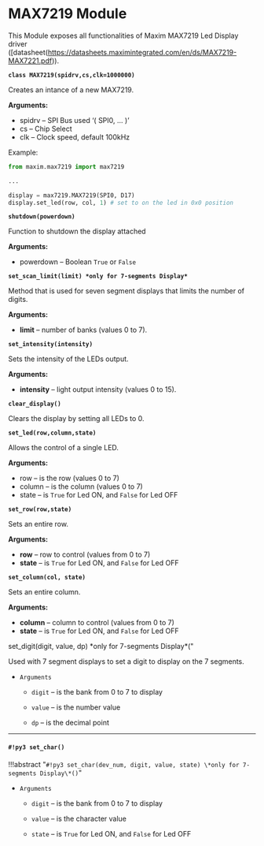 # MAX7219 Module

This Module exposes all functionalities of Maxim MAX7219 Led Display driver ([datasheet(https://datasheets.maximintegrated.com/en/ds/MAX7219-MAX7221.pdf)).


**`class MAX7219(spidrv,cs,clk=1000000)`**

Creates an intance of a new MAX7219.


**Arguments:**

    
-	spidrv – SPI Bus used ‘( SPI0, … )’
-	cs – Chip Select
-	clk – Clock speed, default 100kHz


Example:

```py
from maxim.max7219 import max7219

...

display = max7219.MAX7219(SPI0, D17)
display.set_led(row, col, 1) # set to on the led in 0x0 position
```


**`shutdown(powerdown)`**

Function to shutdown the display attached

**Arguments:**

    
-	powerdown – Boolean `True` or `False`


**`set_scan_limit(limit) *only for 7-segments Display*`**

Method that is used for seven segment displays that limits the number of digits.


**Arguments:**

 - **limit** – number of banks (values 0 to 7).

**`set_intensity(intensity)`**

Sets the intensity of the LEDs output.



**Arguments:**

    

 - **intensity** – light output intensity (values 0 to 15).

**`clear_display()`**

Clears the display by setting all LEDs to 0.

**`set_led(row,column,state)`**

Allows the control of a single LED.


**Arguments:**

    
-	row – is the row (values 0 to 7)
-	column – is the column (values 0 to 7)
-	state – is `True` for Led ON, and `False` for Led OFF



**`set_row(row,state)`**

Sets an entire row.


**Arguments:**

    
-	**row** – row to control (values from 0 to 7)
-	**state** – is `True` for Led ON, and `False` for Led OFF


**`set_column(col, state)`**

Sets an entire column.



**Arguments:**

    
-	**column** – column to control (values from 0 to 7)
-	**state** – is `True` for Led ON, and `False` for Led OFF


set_digit(digit, value, dp) *only for 7-segments Display\*("

Used with 7 segment displays to set a digit to display on the 7 segments.


* ```Arguments```

    
    * ```digit``` – is the bank from 0 to 7 to display


    * ```value``` – is the number value


    * ```dp``` – is the decimal point



---
#### `#!py3 set_char()`

!!!abstract "`#!py3 set_char(dev_num, digit, value, state) \*only for 7-segments Display\*()`"


* ```Arguments```

    
    * ```digit``` – is the bank from 0 to 7 to display


    * ```value``` – is the character value


    * ```state``` – is `True` for Led ON, and `False` for Led OFF
<!--stackedit_data:
eyJoaXN0b3J5IjpbLTEwNTE4Nzk4OTZdfQ==
-->